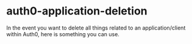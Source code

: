 # auth0-application-deletion
In the event you want to delete all things related to an application/client within Auth0, here is something you can use.
